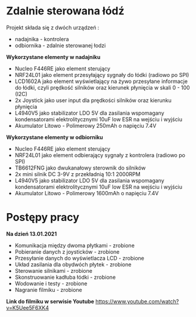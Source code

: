# Zdalnie sterowana łódź

Projekt składa się z dwóch urządzeń :
- nadajnika - kontrolera 
- odbiornika - zdalnie sterowanej łodzi

**Wykorzystane elementy w nadajniku**
- Nucleo F446RE jako element sterujący
- NRF24L01 jako element przesyłający sygnały do łódki (radiowo po SPI)
- LCD1602A jako element wyświetlający na żywo przesyłane informacje do łódki, czyli prędkość silników oraz kierunek płynięcia w skali 0 - 100 (I2C)
- 2x Joystick jako user input dla prędkości silników oraz kierunku płynięcia
- L4940V5 jako stabilizator LDO 5V dla zasilania wspomagany kondensatorami elektrolitycznymi 10uF low ESR na wejściu i wyjściu
- Akumulator Litowo - Polimerowy 250mAh o napięciu 7.4V

**Wykorzystane elementy w odbiorniku**
- Nucleo F446RE jako element sterujący
- NRF24L01 jako element odbierający sygnały z kontrolera (radiowo po SPI)
- TB6612FNG jako dwukanałowy sterownik do silników
- 2x mini silnik DC 3-9V z przekładnią 10:1 2000RPM
- L4940V5 jako stabilizator LDO 5V dla zasilania wspomagany kondensatorami elektrolitycznymi 10uF low ESR na wejściu i wyjściu
- Akumulator Litowo - Polimerowy 1600mAh o napięciu 7.4V

# Postępy pracy

**Na dzień 13.01.2021**
- Komunikacja między dwoma płytkami - zrobione
- Pobieranie danych z joysticków - zrobione
- Przesyłanie danych do wyświetlacza LCD - zrobione
- Układ zasilania dla obydwóch płytek - zrobione
- Sterowanie silnikami - zrobione
- Skonstruowanie kadłuba łódki - zrobione
- Wodowanie i testy - zrobione
- Nagranie filmiku - zrobione

**Link do filmiku w serwisie Youtube**
https://www.youtube.com/watch?v=K5Uee5F6XK4

